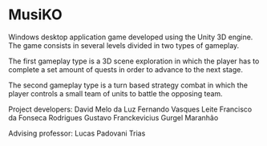 # MusiKO

Windows desktop application game developed using the Unity 3D engine. The game consists in several levels divided in two types of gameplay.

The first gameplay type is a 3D scene exploration in which the player has to complete a set amount of quests in order to advance to the next stage.

The second gameplay type is a turn based strategy combat in which the player controls a small team of units to battle the opposing team.

Project developers:
David Melo da Luz
Fernando Vasques Leite
Francisco da Fonseca Rodrigues
Gustavo Franckevicius Gurgel Maranhão

Advising professor:
Lucas Padovani Trias

